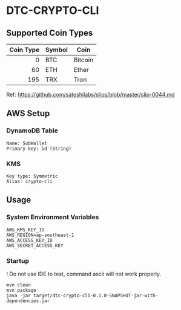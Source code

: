 # DTC-CRYPTO-CLI

## Supported Coin Types

| Coin Type | Symbol | Coin    |
|----------:|--------|---------|
|         0 | BTC    | Bitcoin |
|        60 | ETH    | Ether   |
|       195 | TRX    | Tron    |

Ref: https://github.com/satoshilabs/slips/blob/master/slip-0044.md

## AWS Setup

### DynamoDB Table

```
Name: SubWallet
Primary key: id (String)
```

### KMS

```
Key type: Symmetric
Alias: crypto-cli
```

## Usage

### System Environment Variables

```
AWS_KMS_KEY_ID
AWS_REGION=ap-southeast-1
AWS_ACCESS_KEY_ID
AWS_SECRET_ACCESS_KEY
```

### Startup

! Do not use IDE to test, command ascii will not work properly.

```shell
mvn clean
mvn package
java -jar target/dtc-crypto-cli-0.1.0-SNAPSHOT-jar-with-dependencies.jar
```
